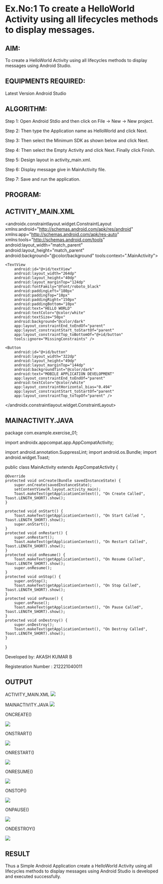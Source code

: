 # Ex.No:1 To create a HelloWorld Activity using all lifecycles methods to display messages.


## AIM:

To create a HelloWorld Activity using all lifecycles methods to display messages using Android Studio.

## EQUIPMENTS REQUIRED:

Latest Version Android Studio

## ALGORITHM:

Step 1: Open Android Stdio and then click on File -> New -> New project.

Step 2: Then type the Application name as HelloWorld and click Next. 

Step 3: Then select the Minimum SDK as shown below and click Next.

Step 4: Then select the Empty Activity and click Next. Finally click Finish.

Step 5: Design layout in activity_main.xml.

Step 6: Display message give in MainActivity file.

Step 7: Save and run the application.

## PROGRAM:
## ACTIVITY_MAIN.XML

<?xml version="1.0" encoding="utf-8"?>
<androidx.constraintlayout.widget.ConstraintLayout xmlns:android="http://schemas.android.com/apk/res/android"
    xmlns:app="http://schemas.android.com/apk/res-auto"
    xmlns:tools="http://schemas.android.com/tools"
    android:layout_width="match_parent"
    android:layout_height="match_parent"
    android:background="@color/background"
    tools:context=".MainActivity">

    <TextView
        android:id="@+id/textView"
        android:layout_width="264dp"
        android:layout_height="40dp"
        android:layout_marginTop="124dp"
        android:fontFamily="@font/roboto_black"
        android:paddingLeft="180px"
        android:paddingTop="10px"
        android:paddingRight="150px"
        android:paddingBottom="10px"
        android:text="HELLO WORLD"
        android:textColor="@color/white"
        android:textSize="50px"
        android:background="@color/dark"
        app:layout_constraintEnd_toEndOf="parent"
        app:layout_constraintStart_toStartOf="parent"
        app:layout_constraintTop_toBottomOf="@+id/button"
        tools:ignore="MissingConstraints" />

    <Button
        android:id="@+id/button"
        android:layout_width="322dp"
        android:layout_height="49dp"
        android:layout_marginTop="144dp"
        android:backgroundTint="@color/dark"
        android:text="MOBILE APPLICATION DEVELOPMENT"
        app:layout_constraintEnd_toEndOf="parent"
        android:textColor="@color/white"
        app:layout_constraintHorizontal_bias="0.494"
        app:layout_constraintStart_toStartOf="parent"
        app:layout_constraintTop_toTopOf="parent" />
</androidx.constraintlayout.widget.ConstraintLayout>

## MAINACTIVITY.JAVA

package com.example.exercise_01;

import androidx.appcompat.app.AppCompatActivity;

import android.annotation.SuppressLint;
import android.os.Bundle;
import android.widget.Toast;

public class MainActivity extends AppCompatActivity {

    @Override
    protected void onCreate(Bundle savedInstanceState) {
        super.onCreate(savedInstanceState);
        setContentView(R.layout.activity_main);
        Toast.makeText(getApplicationContext(), "On Create Called", Toast.LENGTH_SHORT).show();
    }

    protected void onStart() {
        Toast.makeText(getApplicationContext(), "On Start Called ", Toast.LENGTH_SHORT).show();
        super.onStart();
    }
    protected void onRestart() {
        super.onRestart();
        Toast.makeText(getApplicationContext(), "On Restart Called", Toast.LENGTH_SHORT).show();
    }
    protected void onResume() {
        Toast.makeText(getApplicationContext(), "On Resume Called", Toast.LENGTH_SHORT).show();
        super.onResume();
    }
    protected void onStop() {
        super.onStop();
        Toast.makeText(getApplicationContext(), "On Stop Called", Toast.LENGTH_SHORT).show();
    }
    protected void onPause() {
        super.onPause();
        Toast.makeText(getApplicationContext(), "On Pause Called", Toast.LENGTH_SHORT).show();
    }
    protected void onDestroy() {
        super.onDestroy();
        Toast.makeText(getApplicationContext(), "On Destroy Called", Toast.LENGTH_SHORT).show();
    }
}


Developed by: AKASH KUMAR B

Registeration Number : 212221040011


## OUTPUT

ACTIVITY_MAIN.XML
![](https://github.com/AKASHBKUMAR/Mobile-Application-Development/blob/main/Ex%2001%2002.png?raw=true)

MAINACTIVITY.JAVA
![](https://github.com/AKASHBKUMAR/Mobile-Application-Development/blob/main/Ex%2001%2001.png?raw=true)


ONCREATE()

![](https://github.com/AKASHBKUMAR/Mobile-Application-Development/blob/main/07.jpg?raw=true)


ONSTRART()

![](https://github.com/AKASHBKUMAR/Mobile-Application-Development/blob/main/01.jpg?raw=true)


ONRESTART()

![](https://github.com/AKASHBKUMAR/Mobile-Application-Development/blob/main/02.jpg?raw=true)


ONRESUME()

![](https://github.com/AKASHBKUMAR/Mobile-Application-Development/blob/main/03.jpg?raw=true)


ONSTOP()

![](https://github.com/AKASHBKUMAR/Mobile-Application-Development/blob/main/04.jpg?raw=true)


ONPAUSE()

![](https://github.com/AKASHBKUMAR/Mobile-Application-Development/blob/main/05.jpg?raw=true)


ONDESTROY()

![](https://github.com/AKASHBKUMAR/Mobile-Application-Development/blob/main/06.jpg?raw=true)



## RESULT
Thus a Simple Android Application create a HelloWorld Activity using all lifecycles methods to display messages using Android Studio is developed and executed successfully.
